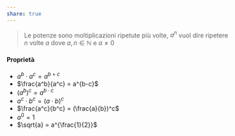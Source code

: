 ```yaml
---
share: true
---
```

> Le potenze sono moltiplicazioni ripetute più volte, $a^n$ vuol dire ripetere $n$ volte $a$ dove $a,n \in \mathbb{N} \text{ e } a\neq 0$

#### Proprietà
- $a^b \cdot a^c = a^{b+c}$
- $\frac{a^b}{a^c} = a^{b-c}$
- $(a^b)^c = a^{b\cdot c}$
- $a^c \cdot b^c = (a\cdot b)^c$
- $\frac{a^c}{b^c} = (\frac{a}{b})^c$
- $a^0 = 1$
- $\sqrt{a} = a^{\frac{1}{2}}$